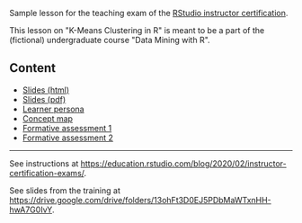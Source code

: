 Sample lesson for the teaching exam of the [RStudio instructor certification](https://education.rstudio.com/trainers/).


This lesson on "K-Means Clustering in R" is meant to be a part of the (fictional) undergraduate course "Data Mining with R". 

## Content

* [Slides (html)](https://unmnn.github.io/sample-lesson-kmeans/slides-kmeans.html)
* [Slides (pdf)](slides-kmeans.pdf)
* [Learner persona](https://unmnn.github.io/sample-lesson-kmeans/slides-kmeans.html#learner-persona)
* [Concept map](https://unmnn.github.io/sample-lesson-kmeans/slides-kmeans.html#concept-map)
* [Formative assessment 1](https://unmnn.github.io/sample-lesson-kmeans/slides-kmeans.html#formative-assessment-1)
* [Formative assessment 2](https://unmnn.github.io/sample-lesson-kmeans/slides-kmeans.html#formative-assessment-2)

---

See instructions at <https://education.rstudio.com/blog/2020/02/instructor-certification-exams/>.

See slides from the training at <https://drive.google.com/drive/folders/13ohFt3D0EJ5PDbMaWTxnHH-hwA7G0IvY>.
